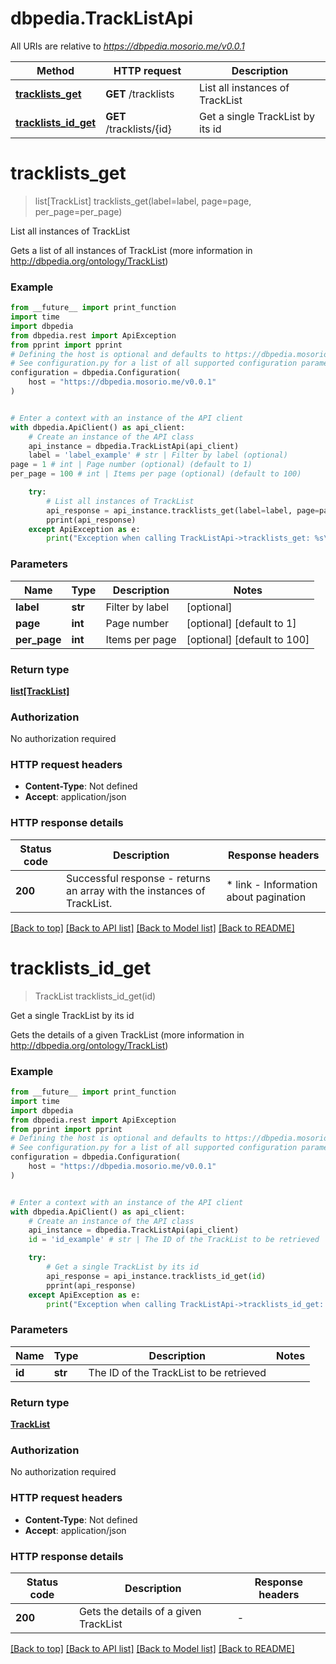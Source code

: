 # dbpedia.TrackListApi

All URIs are relative to *https://dbpedia.mosorio.me/v0.0.1*

Method | HTTP request | Description
------------- | ------------- | -------------
[**tracklists_get**](TrackListApi.md#tracklists_get) | **GET** /tracklists | List all instances of TrackList
[**tracklists_id_get**](TrackListApi.md#tracklists_id_get) | **GET** /tracklists/{id} | Get a single TrackList by its id


# **tracklists_get**
> list[TrackList] tracklists_get(label=label, page=page, per_page=per_page)

List all instances of TrackList

Gets a list of all instances of TrackList (more information in http://dbpedia.org/ontology/TrackList)

### Example

```python
from __future__ import print_function
import time
import dbpedia
from dbpedia.rest import ApiException
from pprint import pprint
# Defining the host is optional and defaults to https://dbpedia.mosorio.me/v0.0.1
# See configuration.py for a list of all supported configuration parameters.
configuration = dbpedia.Configuration(
    host = "https://dbpedia.mosorio.me/v0.0.1"
)


# Enter a context with an instance of the API client
with dbpedia.ApiClient() as api_client:
    # Create an instance of the API class
    api_instance = dbpedia.TrackListApi(api_client)
    label = 'label_example' # str | Filter by label (optional)
page = 1 # int | Page number (optional) (default to 1)
per_page = 100 # int | Items per page (optional) (default to 100)

    try:
        # List all instances of TrackList
        api_response = api_instance.tracklists_get(label=label, page=page, per_page=per_page)
        pprint(api_response)
    except ApiException as e:
        print("Exception when calling TrackListApi->tracklists_get: %s\n" % e)
```

### Parameters

Name | Type | Description  | Notes
------------- | ------------- | ------------- | -------------
 **label** | **str**| Filter by label | [optional] 
 **page** | **int**| Page number | [optional] [default to 1]
 **per_page** | **int**| Items per page | [optional] [default to 100]

### Return type

[**list[TrackList]**](TrackList.md)

### Authorization

No authorization required

### HTTP request headers

 - **Content-Type**: Not defined
 - **Accept**: application/json

### HTTP response details
| Status code | Description | Response headers |
|-------------|-------------|------------------|
**200** | Successful response - returns an array with the instances of TrackList. |  * link - Information about pagination <br>  |

[[Back to top]](#) [[Back to API list]](../README.md#documentation-for-api-endpoints) [[Back to Model list]](../README.md#documentation-for-models) [[Back to README]](../README.md)

# **tracklists_id_get**
> TrackList tracklists_id_get(id)

Get a single TrackList by its id

Gets the details of a given TrackList (more information in http://dbpedia.org/ontology/TrackList)

### Example

```python
from __future__ import print_function
import time
import dbpedia
from dbpedia.rest import ApiException
from pprint import pprint
# Defining the host is optional and defaults to https://dbpedia.mosorio.me/v0.0.1
# See configuration.py for a list of all supported configuration parameters.
configuration = dbpedia.Configuration(
    host = "https://dbpedia.mosorio.me/v0.0.1"
)


# Enter a context with an instance of the API client
with dbpedia.ApiClient() as api_client:
    # Create an instance of the API class
    api_instance = dbpedia.TrackListApi(api_client)
    id = 'id_example' # str | The ID of the TrackList to be retrieved

    try:
        # Get a single TrackList by its id
        api_response = api_instance.tracklists_id_get(id)
        pprint(api_response)
    except ApiException as e:
        print("Exception when calling TrackListApi->tracklists_id_get: %s\n" % e)
```

### Parameters

Name | Type | Description  | Notes
------------- | ------------- | ------------- | -------------
 **id** | **str**| The ID of the TrackList to be retrieved | 

### Return type

[**TrackList**](TrackList.md)

### Authorization

No authorization required

### HTTP request headers

 - **Content-Type**: Not defined
 - **Accept**: application/json

### HTTP response details
| Status code | Description | Response headers |
|-------------|-------------|------------------|
**200** | Gets the details of a given TrackList |  -  |

[[Back to top]](#) [[Back to API list]](../README.md#documentation-for-api-endpoints) [[Back to Model list]](../README.md#documentation-for-models) [[Back to README]](../README.md)

